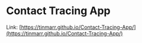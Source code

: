 # Contact Tracing App
 
Link: [https://tinmarr.github.io/Contact-Tracing-App/](https://tinmarr.github.io/Contact-Tracing-App/)
